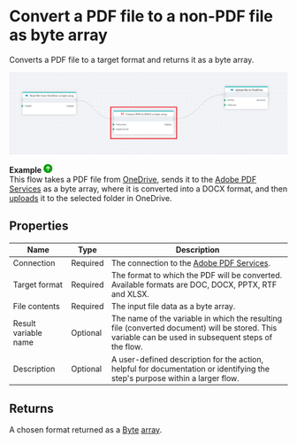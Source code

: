 # Convert a PDF file to a non-PDF file as byte array

Converts a PDF file to a target format and returns it as a byte array.

![img](../../../../images/flow/convertPDFtoOther.png)

**Example** ![img](../../../../images/strz.jpg)  
This flow takes a PDF file from [OneDrive](../onedrive/read-file-from-onedrive-as-byte-array.md), sends it to the [Adobe PDF Services](https://opensource.adobe.com/pdftools-sdk-docs/release/latest/index.html) as a byte array, where it is converted into a DOCX format, and then [uploads](../onedrive/upload-file-to-onedrive.md) it to the selected folder in OneDrive.



## Properties

| Name                   | Type     | Description                                                                                                                                                     |
|------------------------|----------|-----------------------------------------------------------------------------------------------------------------------------------------------------------------|
| Connection         | Required | The connection to the [Adobe PDF Services](https://opensource.adobe.com/pdftools-sdk-docs/release/latest/index.html).                                          |
| Target format      | Required | The format to which the PDF will be converted. Available formats are DOC, DOCX, PPTX, RTF and XLSX.                                                                              |
| File contents      | Required | The input file data as a byte array.      |
| Result variable name | Optional | The name of the variable in which the resulting file (converted document) will be stored. This variable can be used in subsequent steps of the flow.            |
| Description        | Optional | A user-defined description for the action, helpful for documentation or identifying the step's purpose within a larger flow.     |


## Returns

A chosen format returned as a [Byte](https://learn.microsoft.com/en-us/dotnet/api/system.byte) [array](https://learn.microsoft.com/en-us/dotnet/csharp/language-reference/builtin-types/arrays).